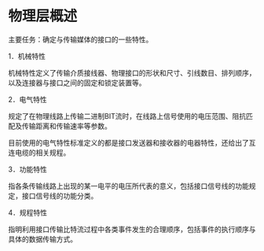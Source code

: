 # 物理层概述

主要任务：确定与传输媒体的接口的一些特性。

1．机械特性

机械特性定义了传输介质接线器、物理接口的形状和尺寸、引线数目、排列顺序，以及连接器与接口之间的固定和锁定装置等。

2．电气特性

规定了在物理线路上传输二进制BIT流时，在线路上信号使用的电压范围、阻抗匹配及传输距离和传输速率等参数。

目前使用的电气特性标准定义的都是接口发送器和接收器的电器特性，还给出了互连电缆的相关规程。

3．功能特性

指各条传输线路上出现的某一电平的电压所代表的意义，包括接口信号线的功能规定，接口信号线的功能分类。

4．规程特性

指明利用接口传输比特流过程中各类事件发生的合理顺序，包括事件的执行顺序与具体的数据传输方式。



